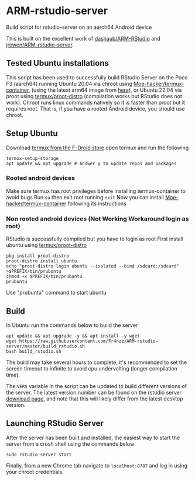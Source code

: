 # ARM-rstudio-server
Build script for rstudio-server on an aarch64 Android device

This is built on the excellent work of [dashaub/ARM-RStudio](https://github.com/dashaub/ARM-RStudio) and [jrowen/ARM-rstudio-server](https://github.com/jrowen/ARM-rstudio-server).

## Tested Ubuntu installations
This script has been used to successfully build RStudio Server on the Poco F3 (aarch64) running Ubuntu 20.04 via chroot using [Moe-hacker/termux-container](https://github.com/Moe-hacker/termux-container), (using the latest arm64 image from [here](http://cdimage.ubuntu.com/ubuntu-base/releases/20.04/release/)), or Ubuntu 22.04 via proot using [termux/proot-distro](https://github.com/termux/proot-distro) (compilation works but RStudio does not work).
Chroot runs linux commands natively so it is faster than proot but it requires root. That is, if you have a rooted Android device, you should use chroot.

## Setup Ubuntu
Download [termux from the F-Droid store](https://f-droid.org/en/packages/com.termux/) open termux and run the following
```
termux-setup-storage
apt update && apt upgrade # Answer y to update repos and packages
```
### Rooted android devices
Make sure termux has root privileges before installing termux-container to avoid bugs
Run ```su``` then exit root running ```exit```
Now you can install [Moe-hacker/termux-container](https://github.com/Moe-hacker/termux-container) following its instructions

### Non rooted android devices (~~Not Working~~ Workaround login as root)
RStudio is successfully compiled but you have to login as root 
First install ubuntu using [termux/proot-distro](https://github.com/termux/proot-distro)
```
pkg install proot-distro
proot-distro install ubuntu
echo "proot-distro login ubuntu --isolated --bind /sdcard:/sdcard" >$PREFIX/bin/prubuntu
chmod +x $PREFIX/bin/prubuntu
prubuntu
```
Use "prubuntu" command to start ubuntu

## Build
In Ubuntu run the commands below to build the server
```
apt update && apt upgrade -y && apt install -y wget
wget https://raw.githubusercontent.com/Fr4nzz/ARM-rstudio-server/master/build_rstudio.sh
bash build_rstudio.sh
```
The build may take several hours to complete, it's recommended to set the screen timeout to infinite to avoid cpu undervolting (longer compilation time).

The `VERS` variable in the script can be updated to build different versions of the server.  The latest version number can be found on the rstudio server [download page](https://www.rstudio.com/products/rstudio/download-server/), and note that this will likely differ from the latest desktop version.

## Launching RStudio Server
After the server has been built and installed, the easiest way to start the server from a crosh shell using the commands below
```
sudo rstudio-server start
```
Finally, from a new Chrome tab navigate to `localhost:8787` and log in using your chroot credentials.

